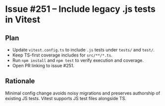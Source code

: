 # Issue #251 – Include legacy .js tests in Vitest

## Plan

- Update `vitest.config.ts` to include `.js` tests under `tests/` and `test/`.
- Keep TS-first coverage includes for `src/**/*.ts`.
- Run `npm install` and `npm test` to verify execution and coverage.
- Open PR linking to issue #251.

## Rationale

Minimal config change avoids noisy migrations and preserves authorship of existing JS tests. Vitest supports JS test files alongside TS.
